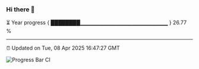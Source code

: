 ### Hi there 👋

⏳ Year progress { ████████▁▁▁▁▁▁▁▁▁▁▁▁▁▁▁▁▁▁▁▁▁▁ } 26.77 %

---

⏰ Updated on Tue, 08 Apr 2025 16:47:27 GMT

![Progress Bar CI](https://github.com/IshwaranRudhara/GIT-ACTION/workflows/Progress%20Bar%20CI/badge.svg)
